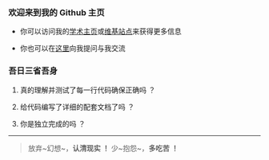 
### 欢迎来到我的 Github 主页

- 你可以访问我的[学术主页](https://liupj.top/academy/)或[维基站点](https://liupj.top/)来获得更多信息

- 你也可以在[这里](https://github.com/Brannua/brannua/issues/)向我提问与我交流

### 吾日三省吾身

1. 真的理解并测试了每一行代码确保正确吗 ？

2. 给代码编写了详细的配套文档了吗 ？

3. 你是独立完成的吗 ？

---

> 放弃~幻想~，**认清现实 ！** 少~抱怨~，**多吃苦 ！**
